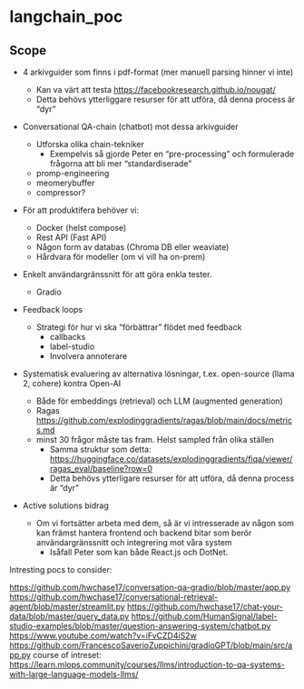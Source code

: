 # langchain_poc

## Scope

- 4 arkivguider som finns i pdf-format (mer manuell parsing hinner vi inte)

  - Kan va värt att testa https://facebookresearch.github.io/nougat/
  - Detta behövs ytterliggare resurser för att utföra, då denna process är “dyr”

- Conversational QA-chain (chatbot) mot dessa arkivguider

  - Utforska olika chain-tekniker
    - Exempelvis så gjorde Peter en “pre-processing” och formulerade frågorna att bli mer “standardiserade”
  - promp-engineering
  - meomerybuffer
  - compressor?

- För att produktifera behöver vi:

  - Docker (helst compose)
  - Rest API (Fast API)
  - Någon form av databas (Chroma DB eller weaviate)
  - Hårdvara för modeller (om vi vill ha on-prem)

- Enkelt användargränssnitt för att göra enkla tester.

  - Gradio

- Feedback loops

  - Strategi för hur vi ska “förbättrar” flödet med feedback
    - callbacks
    - label-studio
    - Involvera annoterare

- Systematisk evaluering av alternativa lösningar, t.ex. open-source (llama 2, cohere) kontra Open-AI

  - Både för embeddings (retrieval) och LLM (augmented generation)
  - Ragas https://github.com/explodinggradients/ragas/blob/main/docs/metrics.md
  - minst 30 frågor måste tas fram. Helst sampled från olika ställen
    - Samma struktur som detta: https://huggingface.co/datasets/explodinggradients/fiqa/viewer/ragas_eval/baseline?row=0
    - Detta behövs ytterligare resurser för att utföra, då denna process är “dyr”

- Active solutions bidrag
  - Om vi fortsätter arbeta med dem, så är vi intresserade av någon som kan främst hantera frontend och backend bitar som berör användargränssnitt och integrering mot våra system
    - Isåfall Peter som kan både React.js och DotNet.
   
Intresting pocs to consider:

https://github.com/hwchase17/conversation-qa-gradio/blob/master/app.py
https://github.com/hwchase17/conversational-retrieval-agent/blob/master/streamlit.py
https://github.com/hwchase17/chat-your-data/blob/master/query_data.py
https://github.com/HumanSignal/label-studio-examples/blob/master/question-answering-system/chatbot.py
https://www.youtube.com/watch?v=iFvCZD4iS2w
https://github.com/FrancescoSaverioZuppichini/gradioGPT/blob/main/src/app.py
course of intreset:
https://learn.mlops.community/courses/llms/introduction-to-qa-systems-with-large-language-models-llms/
